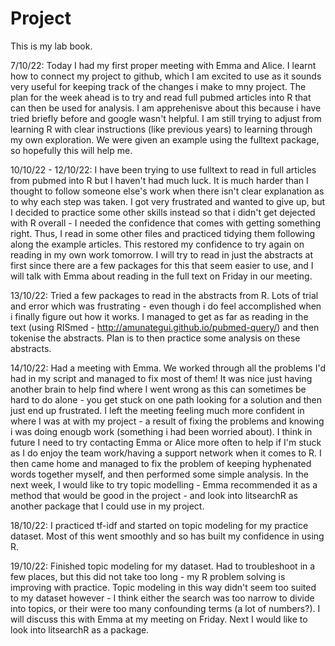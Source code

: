 
# Project

<!-- badges: start -->
<!-- badges: end -->

This is my lab book.

7/10/22: Today I had my first proper meeting with Emma and Alice. I learnt how to connect my project to github, which I am excited to use as it sounds very useful for keeping track of the changes i make to mny project. The plan for the week ahead is to try and read full pubmed articles into R that can then be used for analysis. I am apprehenisve about this because i have tried briefly before and google wasn't helpful. I am still trying to adjust from learning R with clear instructions (like previous years) to learning through my own exploration. We were given an example using the fulltext package, so hopefully this will help me.

10/10/22 - 12/10/22: I have been trying to use fulltext to read in full articles from pubmed into R but I haven't had much luck. It is much harder than I thought to follow someone else's work when there isn't clear explanation as to why each step was taken. I got very frustrated and wanted to give up, but I decided to practice some other skills instead so that i didn't get dejected with R overall - I needed the confidence that comes with getting something right. Thus, I read in some other files and practiced tidying them following along the example articles. This restored my confidence to try again on reading in my own work tomorrow. I will try to read in just the abstracts at first since there are a few packages for this that seem easier to use, and I will talk with Emma about reading in the full text on Friday in our meeting. 

13/10/22: Tried a few packages to read in the abstracts from R. Lots of trial and error which was frustrating - even though i do feel accomplished when i finally figure out how it works. I managed to get as far as reading in the text (using RISmed - http://amunategui.github.io/pubmed-query/) and then tokenise the abstracts. Plan is to then practice some analysis on these abstracts.

14/10/22: Had a meeting with Emma. We worked through all the problems I'd had in my script and managed to fix most of them! It was nice just having another brain to help find where I went wrong as this can sometimes be hard to do alone - you get stuck on one path looking for a solution and then just end up frustrated. I left the meeting feeling much more confident in where I was at with my project - a result of fixing the problems and knowing i was doing enougb work (something i had been worried about). I think in future I need to try contacting Emma or Alice more often to help if I'm stuck as I do enjoy the team work/having a support network when it comes to R. I then came home and managed to fix the problem of keeping hyphenated words together myself, and then performed some simple analysis. In the next week, I would like to try topic modelling - Emma recommended it as a method that would be good in the project - and look into litsearchR as another package that I could use in my project. 

18/10/22: I practiced tf-idf and started on topic modeling for my practice dataset. Most of this went smoothly and so has built my confidence in using R. 

19/10/22: Finished topic modeling for my dataset. Had to troubleshoot in a few places, but this did not take too long - my R problem solving is improving with practice. Topic modeling in this way didn't seem too suited to my dataset however - I think either the search was too narrow to divide into topics, or their were too many confounding terms (a lot of numbers?). I will discuss this with Emma at my meeting on Friday. Next I would like to look into litsearchR as a package. 






